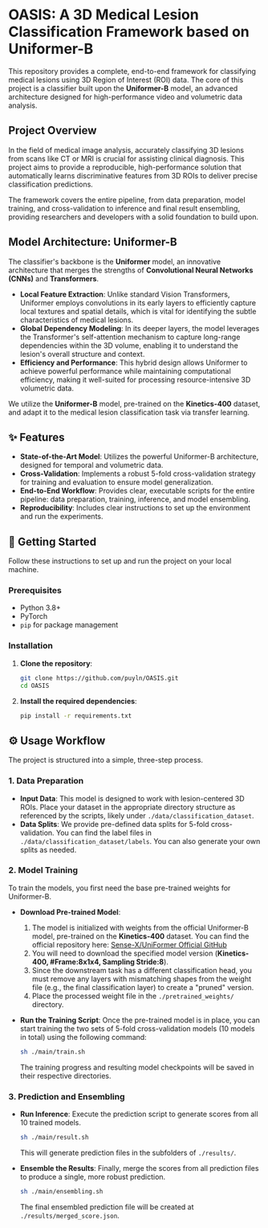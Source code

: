 # OASIS: A 3D Medical Lesion Classification Framework based on Uniformer-B

This repository provides a complete, end-to-end framework for classifying medical lesions using 3D Region of Interest (ROI) data. The core of this project is a classifier built upon the **Uniformer-B** model, an advanced architecture designed for high-performance video and volumetric data analysis.

## Project Overview

In the field of medical image analysis, accurately classifying 3D lesions from scans like CT or MRI is crucial for assisting clinical diagnosis. This project aims to provide a reproducible, high-performance solution that automatically learns discriminative features from 3D ROIs to deliver precise classification predictions.

The framework covers the entire pipeline, from data preparation, model training, and cross-validation to inference and final result ensembling, providing researchers and developers with a solid foundation to build upon.

## Model Architecture: Uniformer-B

The classifier's backbone is the **Uniformer** model, an innovative architecture that merges the strengths of **Convolutional Neural Networks (CNNs)** and **Transformers**.

-   **Local Feature Extraction**: Unlike standard Vision Transformers, Uniformer employs convolutions in its early layers to efficiently capture local textures and spatial details, which is vital for identifying the subtle characteristics of medical lesions.
-   **Global Dependency Modeling**: In its deeper layers, the model leverages the Transformer's self-attention mechanism to capture long-range dependencies within the 3D volume, enabling it to understand the lesion's overall structure and context.
-   **Efficiency and Performance**: This hybrid design allows Uniformer to achieve powerful performance while maintaining computational efficiency, making it well-suited for processing resource-intensive 3D volumetric data.

We utilize the **Uniformer-B** model, pre-trained on the **Kinetics-400** dataset, and adapt it to the medical lesion classification task via transfer learning.

## ✨ Features

-   **State-of-the-Art Model**: Utilizes the powerful Uniformer-B architecture, designed for temporal and volumetric data.
-   **Cross-Validation**: Implements a robust 5-fold cross-validation strategy for training and evaluation to ensure model generalization.
-   **End-to-End Workflow**: Provides clear, executable scripts for the entire pipeline: data preparation, training, inference, and model ensembling.
-   **Reproducibility**: Includes clear instructions to set up the environment and run the experiments.

## 🚀 Getting Started

Follow these instructions to set up and run the project on your local machine.

### Prerequisites

-   Python 3.8+
-   PyTorch
-   `pip` for package management

### Installation

1.  **Clone the repository**:
    ```bash
    git clone https://github.com/puyln/OASIS.git
    cd OASIS
    ```

2.  **Install the required dependencies**:
    ```bash
    pip install -r requirements.txt
    ```

## ⚙️ Usage Workflow

The project is structured into a simple, three-step process.

### 1. Data Preparation

-   **Input Data**: This model is designed to work with lesion-centered 3D ROIs. Place your dataset in the appropriate directory structure as referenced by the scripts, likely under `./data/classification_dataset`.
-   **Data Splits**: We provide pre-defined data splits for 5-fold cross-validation. You can find the label files in `./data/classification_dataset/labels`. You can also generate your own splits as needed.

### 2. Model Training

To train the models, you first need the base pre-trained weights for Uniformer-B.

-   **Download Pre-trained Model**:
    1.  The model is initialized with weights from the official Uniformer-B model, pre-trained on the **Kinetics-400** dataset. You can find the official repository here:
        [Sense-X/UniFormer Official GitHub](https://github.com/Sense-X/UniFormer)
    2.  You will need to download the specified model version (**Kinetics-400, #Frame:8x1x4, Sampling Stride:8**).
    3.  Since the downstream task has a different classification head, you must remove any layers with mismatching shapes from the weight file (e.g., the final classification layer) to create a "pruned" version.
    4.  Place the processed weight file in the `./pretrained_weights/` directory.

-   **Run the Training Script**:
    Once the pre-trained model is in place, you can start training the two sets of 5-fold cross-validation models (10 models in total) using the following command:
    ```bash
    sh ./main/train.sh
    ```
    The training progress and resulting model checkpoints will be saved in their respective directories.

### 3. Prediction and Ensembling

-   **Run Inference**:
    Execute the prediction script to generate scores from all 10 trained models.
    ```bash
    sh ./main/result.sh
    ```
    This will generate prediction files in the subfolders of `./results/`.

-   **Ensemble the Results**:
    Finally, merge the scores from all prediction files to produce a single, more robust prediction.
    ```bash
    sh ./main/ensembling.sh
    ```
    The final ensembled prediction file will be created at `./results/merged_score.json`.
